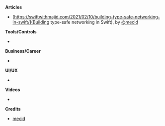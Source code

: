 
**Articles**

* [https://swiftwithmajid.com/2021/02/10/building-type-safe-networking-in-swift/](Building type-safe networking in Swift), by [@mecid](https://twitter.com/mecid)

**Tools/Controls**

* 

**Business/Career**

* 

**UI/UX**

* 

**Videos**

* 

**Credits**

* [mecid](https://github.com/mecid)

